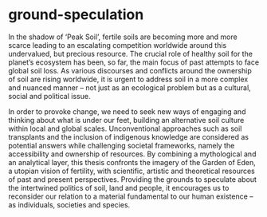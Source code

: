 # ground-speculation

In the shadow of ‘Peak Soil’, fertile soils are becoming more and more scarce leading to an escalating competition worldwide around this undervalued, but precious resource. The crucial role of healthy soil for the planet’s ecosystem has been, so far, the main focus of past attempts to face global soil loss. As various discourses and conflicts around the ownership of soil are rising worldwide, it is urgent to address soil in a more complex and nuanced manner – not just as an ecological problem but as a cultural, social and political issue. 

In order to provoke change, we need to seek new ways of engaging and thinking about what is under our feet, building an alternative soil culture within local and global scales. Unconventional approaches such as soil transplants and the inclusion of indigenous knowledge are considered as potential answers while challenging societal frameworks, namely the accessibility and ownership of resources. By combining a mythological and an analytical layer, this thesis confronts the imagery of the Garden of Eden, a utopian vision of fertility, with scientific, artistic and theoretical resources of past and present perspectives. Providing the grounds to speculate about the intertwined politics of soil, land and people, it encourages us to reconsider our relation to a material fundamental to our human existence – as individuals, societies and species.

